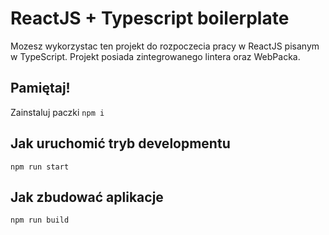 # ReactJS + Typescript boilerplate

Mozesz wykorzystac ten projekt do rozpoczecia pracy w ReactJS pisanym w TypeScript. Projekt posiada zintegrowanego lintera oraz WebPacka.

## Pamiętaj!

Zainstaluj paczki `npm i`

## Jak uruchomić tryb developmentu

`npm run start`

## Jak zbudować aplikacje

`npm run build`